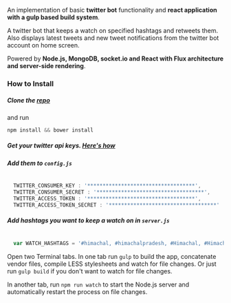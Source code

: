 
An implementation of basic **twitter bot** functionality and **react application with a gulp based build system**. 

A twitter bot that keeps a watch on specified hashtags and retweets them. 
Also displays latest tweets and new tweet notifications from the twitter bot account on home screen.

Powered by **Node.js, MongoDB, socket.io and React  with Flux architecture and server-side rendering**.


### How to Install

##### Clone the [repo](https://github.com/rajeshdh/himachali-tweet-bot.git)

and run 
```javascript
npm install && bower install
```

##### Get your twitter api keys. [Here's how](http://stackoverflow.com/a/12335636/2165143)
##### Add them to `config.js`

```javascript

  TWITTER_CONSUMER_KEY : '***********************************',
  TWITTER_CONSUMER_SECRET : '***********************************',
  TWITTER_ACCESS_TOKEN : '***********************************',
  TWITTER_ACCESS_TOKEN_SECRET : '***********************************'
```  
 
##### Add hashtags you want to keep a watch on in `server.js` 
 
 ```javascript
   
   var WATCH_HASHTAGS = '#himachal, #himachalpradesh, #Himachal, #HimachalPradesh, #हिमाचल';
 ```
 
 Open two Terminal tabs. 
 In one tab run `gulp` to build the app, concatenate vendor files, compile LESS stylesheets and watch for file changes.
 Or just run `gulp build` if you don't want to watch for file changes.
   
 In another tab, run `npm run watch` to start the Node.js server and automatically restart the process on file changes.


